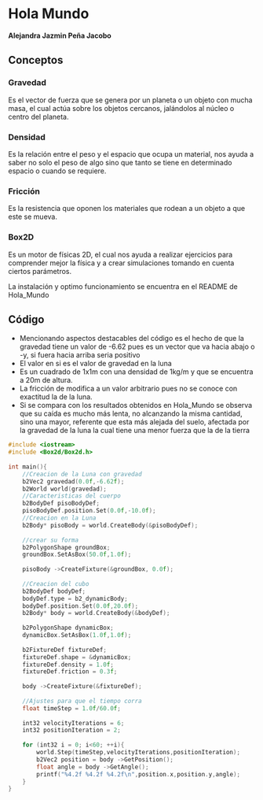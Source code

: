 # Hola Mundo 
**Alejandra Jazmin Peña Jacobo**
## Conceptos

### Gravedad
Es el vector de fuerza que se genera por un planeta o un objeto con mucha masa, el cual actúa sobre los objetos cercanos, jalándolos al núcleo o centro del planeta.
### Densidad
Es la relación entre el peso y el espacio que ocupa un material, nos ayuda a saber no solo el peso de algo sino que tanto se tiene en determinado espacio o cuando se requiere.
### Fricción
Es la resistencia que oponen los materiales que rodean a un objeto a que este se mueva.
### Box2D
Es un motor de físicas 2D, el cual nos ayuda a realizar ejercicios para comprender mejor la física y a crear simulaciones tomando en cuenta ciertos parámetros.

La instalación y optimo funcionamiento se encuentra en el README de Hola_Mundo
## Código
- Mencionando aspectos destacables del código es el hecho de que la gravedad tiene un valor de -6.62 pues es un vector que va hacia abajo o -y, si fuera hacia arriba seria positivo
- El valor en si es el valor de gravedad en la luna
- Es un cuadrado de 1x1m con una densidad de 1kg/m y que se encuentra a 20m de altura.
- La fricción de modifica a un valor arbitrario pues no se conoce con exactitud la de la luna.
- Si se compara con los resultados obtenidos en Hola_Mundo se observa que su caída es mucho más lenta, no alcanzando la misma cantidad, sino una mayor, referente que esta más alejada del suelo, afectada por la gravedad de la luna la cual tiene una menor fuerza que la de la tierra

```cpp
#include <iostream>  
#include <Box2d/Box2d.h>  
  
int main(){  
    //Creacion de la Luna con gravedad  
    b2Vec2 gravedad(0.0f,-6.62f);  
    b2World world(gravedad);  
    //Caracteristicas del cuerpo  
    b2BodyDef pisoBodyDef;  
    pisoBodyDef.position.Set(0.0f,-10.0f);  
    //Creacion en la Luna  
    b2Body* pisoBody = world.CreateBody(&pisoBodyDef);  
  
    //crear su forma  
    b2PolygonShape groundBox;  
    groundBox.SetAsBox(50.0f,1.0f);  
  
    pisoBody ->CreateFixture(&groundBox, 0.0f);  
  
    //Creacion del cubo  
    b2BodyDef bodyDef;  
    bodyDef.type = b2_dynamicBody;  
    bodyDef.position.Set(0.0f,20.0f);  
    b2Body* body = world.CreateBody(&bodyDef);  
  
    b2PolygonShape dynamicBox;  
    dynamicBox.SetAsBox(1.0f,1.0f);  
  
    b2FixtureDef fixtureDef;  
    fixtureDef.shape = &dynamicBox;  
    fixtureDef.density = 1.0f;  
    fixtureDef.friction = 0.3f;  
  
    body ->CreateFixture(&fixtureDef);  
  
    //Ajustes para que el tiempo corra  
    float timeStep = 1.0f/60.0f;  
  
    int32 velocityIterations = 6;  
    int32 positionIteration = 2;  
  
    for (int32 i = 0; i<60; ++i){  
        world.Step(timeStep,velocityIterations,positionIteration);  
        b2Vec2 position = body ->GetPosition();  
        float angle = body ->GetAngle();  
        printf("%4.2f %4.2f %4.2f\n",position.x,position.y,angle);  
    }  
}
```

